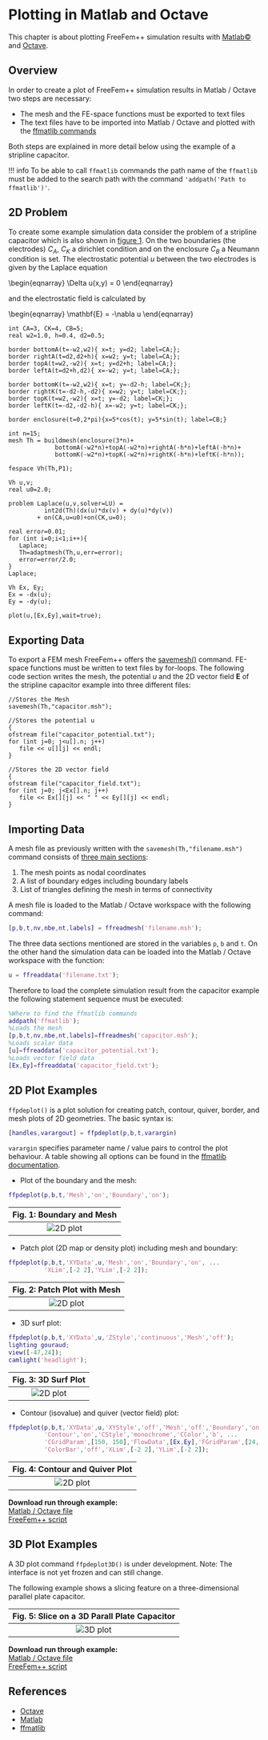 # Plotting in Matlab and Octave

This chapter is about plotting FreeFem++ simulation results with [Matlab&copy; ](https://www.mathworks.com/) and [Octave](https://www.gnu.org/software/octave/).

## Overview

In order to create a plot of FreeFem++ simulation results in Matlab / Octave two steps are necessary:

  * The mesh and the FE-space functions must be exported to text files
  * The text files have to be imported into Matlab / Octave and plotted with the [ffmatlib commands](https://github.com/samplemaker/freefem_matlab_octave_plot)

Both steps are explained in more detail below using the example of a stripline capacitor.

!!! info
	To be able to call `ffmatlib` commands the path name of the `ffmatlib` must be added to the search path with the command `'addpath('Path to ffmatlib')'`.

## 2D Problem

To create some example simulation data consider the problem of a stripline capacitor which is also shown in [figure 1](#Fig1). On the two boundaries (the electrodes) $C_{A}$, $C_{K}$ a dirichlet condition and on the enclosure $C_{B}$ a Neumann condition is set. The electrostatic potential $u$ between the two electrodes is given by the Laplace equation

\begin{eqnarray}
	\Delta u(x,y) = 0
\end{eqnarray}

and the electrostatic field is calculated by

\begin{eqnarray}
	\mathbf{E} = -\nabla u
\end{eqnarray}

```freefem
int CA=3, CK=4, CB=5;
real w2=1.0, h=0.4, d2=0.5;

border bottomA(t=-w2,w2){ x=t; y=d2; label=CA;};
border rightA(t=d2,d2+h){ x=w2; y=t; label=CA;};
border topA(t=w2,-w2){ x=t; y=d2+h; label=CA;};
border leftA(t=d2+h,d2){ x=-w2; y=t; label=CA;};

border bottomK(t=-w2,w2){ x=t; y=-d2-h; label=CK;};
border rightK(t=-d2-h,-d2){ x=w2; y=t; label=CK;};
border topK(t=w2,-w2){ x=t; y=-d2; label=CK;};
border leftK(t=-d2,-d2-h){ x=-w2; y=t; label=CK;};

border enclosure(t=0,2*pi){x=5*cos(t); y=5*sin(t); label=CB;}

int n=15;
mesh Th = buildmesh(enclosure(3*n)+
             bottomA(-w2*n)+topA(-w2*n)+rightA(-h*n)+leftA(-h*n)+
             bottomK(-w2*n)+topK(-w2*n)+rightK(-h*n)+leftK(-h*n));

fespace Vh(Th,P1);

Vh u,v;
real u0=2.0;

problem Laplace(u,v,solver=LU) =
          int2d(Th)(dx(u)*dx(v) + dy(u)*dy(v))
        + on(CA,u=u0)+on(CK,u=0);

real error=0.01;
for (int i=0;i<1;i++){
   Laplace;
   Th=adaptmesh(Th,u,err=error);
   error=error/2.0;
}
Laplace;

Vh Ex, Ey;
Ex = -dx(u);
Ey = -dy(u);

plot(u,[Ex,Ey],wait=true);
```

## Exporting Data

To export a FEM mesh FreeFem++ offers the [savemesh()](/documentation/MeshGeneration/#data-structures-and-readwrite-statements-for-a-mesh) command. FE-space functions must be written to text files by for-loops. The following code section writes the mesh, the potential $u$ and the 2D vector field $\mathbf{E}$ of the stripline capacitor example into three different files:

```freefem
//Stores the Mesh
savemesh(Th,"capacitor.msh");

//Stores the potential u
{
ofstream file("capacitor_potential.txt");
for (int j=0; j<u[].n; j++)
   file << u[][j] << endl;
}

//Stores the 2D vector field
{
ofstream file("capacitor_field.txt");
for (int j=0; j<Ex[].n; j++)
   file << Ex[][j] << " " << Ey[][j] << endl;
}
```

## Importing Data

A mesh file as previously written with the `savemesh(Th,"filename.msh")` command consists of [three main sections](/documentation/MeshGeneration/#data-structures-and-readwrite-statements-for-a-mesh):

1. The mesh points as nodal coordinates  
2. A list of boundary edges including boundary labels  
3. List of triangles defining the mesh in terms of connectivity  

A mesh file is loaded to the Matlab / Octave workspace with the following command:

```Matlab
[p,b,t,nv,nbe,nt,labels] = ffreadmesh('filename.msh');
```

The three data sections mentioned are stored in the variables `p`, `b` and `t`. On the other hand the simulation data can be loaded into the Matlab / Octave workspace with the function:

```Matlab
u = ffreaddata('filename.txt');
```

Therefore to load the complete simulation result from the capacitor example the following statement sequence must be executed:

```Matlab
%Where to find the ffmatlib commands
addpath('ffmatlib');
%Loads the mesh
[p,b,t,nv,nbe,nt,labels]=ffreadmesh('capacitor.msh');
%Loads scalar data
[u]=ffreaddata('capacitor_potential.txt');
%Loads vector field data
[Ex,Ey]=ffreaddata('capacitor_field.txt');
```

## 2D Plot Examples

`ffpdeplot()` is a plot solution for creating patch, contour, quiver, border, and mesh plots of 2D geometries. The basic syntax is:

```Matlab
[handles,varargout] = ffpdeplot(p,b,t,varargin)
```

`varargin` specifies parameter name / value pairs to control the plot behaviour. A table showing all options can be found in the [ffmatlib documentation](https://github.com/samplemaker/freefem_matlab_octave_plot).

  * Plot of the boundary and the mesh:

```Matlab
ffpdeplot(p,b,t,'Mesh','on','Boundary','on');
```

<center>

|<a name="Fig1">Fig. 1:</a> Boundary and Mesh|
|:----:|
|![2D plot](images/capacitor_boundary_mesh_500x400.png)|

</center>

  * Patch plot (2D map or density plot) including mesh and boundary:

```Matlab
ffpdeplot(p,b,t,'XYData',u,'Mesh','on','Boundary','on', ...
          'XLim',[-2 2],'YLim',[-2 2]);
```

<center>

|<a name="Fig2">Fig. 2:</a> Patch Plot with Mesh|
|:----:|
|![2D plot](images/capacitor_patch_500x400.png)|

</center>

  * 3D surf plot:

```Matlab
ffpdeplot(p,b,t,'XYData',u,'ZStyle','continuous','Mesh','off');
lighting gouraud;
view([-47,24]);
camlight('headlight');
```

<center>

|<a name="Fig3">Fig. 3:</a> 3D Surf Plot|
|:----:|
|![2D plot](images/capacitor_surf_500x400.png)|

</center>

  * Contour (isovalue) and quiver (vector field) plot:

```Matlab
ffpdeplot(p,b,t,'XYData',u,'XYStyle','off','Mesh','off','Boundary','on', ...
          'Contour','on','CStyle','monochrome','CColor','b', ...
          'CGridParam',[150, 150],'FlowData',[Ex,Ey],'FGridParam',[24, 24], ...
          'ColorBar','off','XLim',[-2 2],'YLim',[-2 2]);
```

<center>

|<a name="Fig4">Fig. 4:</a> Contour and Quiver Plot|
|:----:|
|![2D plot](images/capacitor_contour_quiver_500x400.png)|

</center>


**Download run through example:**  
[Matlab / Octave file](/tutorials/scripts/matlab_octave_2d_examples.m)  
[FreeFem++ script](/tutorials/scripts/matlab_octave_2d_examples.edp)

## 3D Plot Examples

A 3D plot command `ffpdeplot3D()` is under development. Note: The interface is not yet frozen and can still change.

The following example shows a slicing feature on a three-dimensional parallel plate capacitor.

<center>

|<a name="Fig5">Fig. 5:</a> Slice on a 3D Parall Plate Capacitor|
|:----:|
|![3D plot](images/capacitor3d_slice_500x400.png)|

</center>

**Download run through example:**  
[Matlab / Octave file](/tutorials/scripts/matlab_octave_3d_examples.m)  
[FreeFem++ script](/tutorials/scripts/matlab_octave_3d_examples.edp)

## References

  * [Octave][octave]
  * [Matlab][matlab]
  * [ffmatlib][ffmatlib]

[ffmatlib]:   https://github.com/samplemaker/freefem_matlab_octave_plot
             "Interface to plot FreeFem++ results in Matlab / Octave"
[octave]:     https://www.gnu.org/software/octave/
             "GNU Octave scientific programming language"
[matlab]:     https://www.mathworks.com/
             "Matlab scientific programming language"
